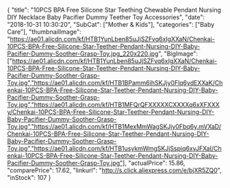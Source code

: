 {
	"title": "10PCS BPA Free Silicone Star Teething Chewable Pendant Nursing DIY Necklace Baby Pacifier Dummy Teether Toy Accessories",
	"date": "2018-10-31 10:30:20",
	"SubCat": ["Mother & Kids"],
	"categories": ["Baby Care"],
	"thumbnailImage": "https://ae01.alicdn.com/kf/HTB1YunLben85uJjSZFvq6xIgXXaN/Chenkai-10PCS-BPA-Free-Silicone-Star-Teether-Pendant-Nursing-DIY-Baby-Pacifier-Dummy-Soother-Grasp-Toy.jpg_220x220.jpg",
	"BigImage": ["https://ae01.alicdn.com/kf/HTB1YunLben85uJjSZFvq6xIgXXaN/Chenkai-10PCS-BPA-Free-Silicone-Star-Teether-Pendant-Nursing-DIY-Baby-Pacifier-Dummy-Soother-Grasp-Toy.jpg","https://ae01.alicdn.com/kf/HTB1BPamm6ihSKJjy0Flq6ydEXXaK/Chenkai-10PCS-BPA-Free-Silicone-Star-Teether-Pendant-Nursing-DIY-Baby-Pacifier-Dummy-Soother-Grasp-Toy.jpg","https://ae01.alicdn.com/kf/HTB1MFQrQFXXXXXCXXXXq6xXFXXXy/Chenkai-10PCS-BPA-Free-Silicone-Star-Teether-Pendant-Nursing-DIY-Baby-Pacifier-Dummy-Soother-Grasp-Toy.jpg","https://ae01.alicdn.com/kf/HTB1MexMmWagSKJjy0Fbq6y.mVXaD/Chenkai-10PCS-BPA-Free-Silicone-Star-Teether-Pendant-Nursing-DIY-Baby-Pacifier-Dummy-Soother-Grasp-Toy.jpg","https://ae01.alicdn.com/kf/HTB1usykmWmgSKJjSspiq6xyJFXaI/Chenkai-10PCS-BPA-Free-Silicone-Star-Teether-Pendant-Nursing-DIY-Baby-Pacifier-Dummy-Soother-Grasp-Toy.jpg"],
	"actualPrice": 15.86,
	"comparePrice": 17.62,
	"linkurl": "http://s.click.aliexpress.com/e/bjXR5ZQ0",
	"inStock": 107
}
